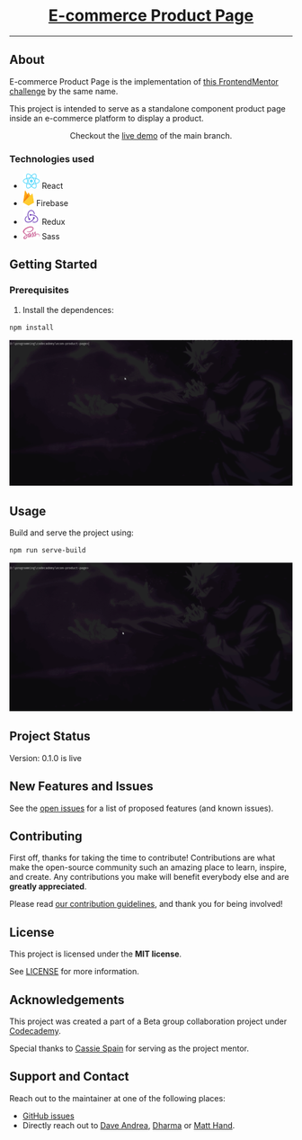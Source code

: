 <h1 align="center">
  <a href="https://github.com/Goku-kun/ecom-product-page">
    E-commerce Product Page
  </a>
</h1>

---

## About

E-commerce Product Page is the implementation of [this FrontendMentor challenge](https://www.frontendmentor.io/challenges/ecommerce-product-page-UPsZ9MJp6) by the same name.

This project is intended to serve as a standalone component product page inside an e-commerce platform to display a product.

<div align="center">
Checkout the <a href="https://codecademy-ecom-page.web.app">live demo</a> of the main branch.
</div>

### Technologies used

- ![React logo](./docs/logo/react.svg) React
- ![Firebase logo](./docs/logo/firebase.svg) Firebase
- ![Redux logo](./docs/logo/redux.svg) Redux
- ![Sass logo](./docs/logo/sass.svg) Sass

## Getting Started

### Prerequisites

1. Install the dependences:

```sh
npm install
```

![how to install](./docs/images/how-to-install.gif)

## Usage

Build and serve the project using:

```sh
npm run serve-build
```

![How to serve the build](./docs/images/how-to-serve-build.gif)

## Project Status

Version: 0.1.0 is live

## New Features and Issues

See the [open issues](https://github.com/Goku-kun/ecom-product-page/issues) for a list of proposed features (and known issues).

## Contributing

First off, thanks for taking the time to contribute! Contributions are what make the open-source community such an amazing place to learn, inspire, and create. Any contributions you make will benefit everybody else and are **greatly appreciated**.

Please read [our contribution guidelines](docs/CONTRIBUTING.md), and thank you for being involved!

## License

This project is licensed under the **MIT license**.

See [LICENSE](LICENSE) for more information.

## Acknowledgements

This project was created a part of a Beta group collaboration project under [Codecademy](https://codecademy.com).

Special thanks to [Cassie Spain](https://github.com/dreamwasp) for serving as the project mentor.

## Support and Contact

Reach out to the maintainer at one of the following places:

- [GitHub issues](https://github.com/Goku-kun/ecom-product-page/issues/new?assignees=&labels=question&template=04_SUPPORT_QUESTION.md&title=support%3A+)
- Directly reach out to [Dave Andrea](https://github.com/djblackett), [Dharma](https://github.com/Goku-kun) or [Matt Hand](https://github.com/HandMatt).
